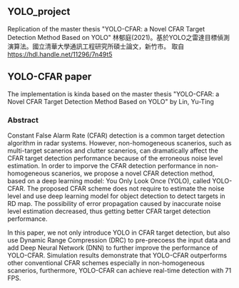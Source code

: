 ## YOLO_project
Replication of the master thesis "YOLO-CFAR: a Novel CFAR Target Detection Method Based on YOLO" 
林郁庭(2021)。基於YOLO之雷達目標偵測演算法。國立清華大學通訊工程研究所碩士論文，新竹市。 取自 https://hdl.handle.net/11296/7n49t5 

## YOLO-CFAR paper
The implementation is kinda based on the master thesis "YOLO-CFAR: a Novel CFAR Target Detection Method Based on YOLO" by Lin, Yu-Ting

### Abstract
Constant False Alarm Rate (CFAR) detection is a common target detection algorithm in radar systems. However, non-homogeneous scanerios, 
such as multi-target scanerios and clutter scanerios, can dramatically affect the CFAR target detection performance because of the erroneous 
noise level estimation. In order to imporve the CFAR detection performance in non-homogeneous scanerios, we propose a novel CFAR detection method, 
based on a deep learning model: You Only Look Once (YOLO), called YOLO-CFAR. The proposed CFAR scheme does not require to estimate the noise 
level and use deep learning model for object detection to detect targets in RD map. The possibility of error propagation caused by inaccurate 
noise level estimation decreased, thus getting better CFAR target detection performance.

In this paper, we not only introduce YOLO in CFAR target detection, but also use Dynamic Range Compression (DRC) to pre-precoess the input data and add
Deep Neural Network (DNN) to further improve the performance of YOLO-CFAR. Simulation results demonstrate that YOLO-CFAR outperforms other conventional
CFAR schemes especially in non-homogeneous scanerios, furthermore, YOLO-CFAR can achieve real-time detection with 71 FPS.
